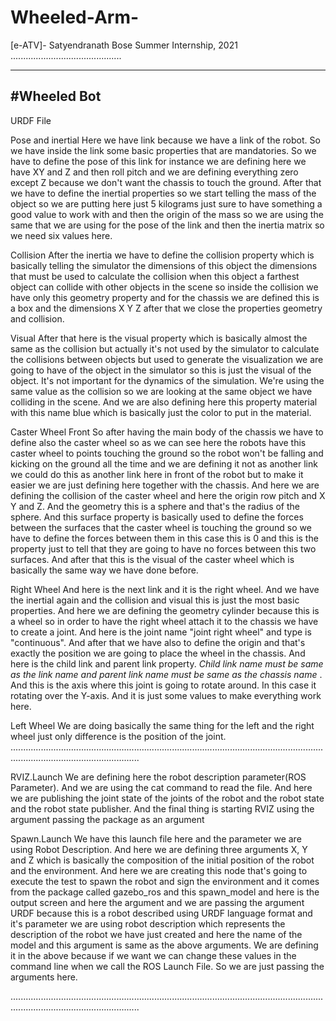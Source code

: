 # Wheeled-Arm-
[e-ATV]-
Satyendranath Bose Summer Internship, 2021
............................................





---------------
#Wheeled Bot
---------------
URDF File

Pose and inertial
Here we have link because we have a link of the robot. So we have inside the link some basic properties that are mandatories. So we have to define the pose of this link for instance we are defining here we have XY and Z and then roll pitch and we are defining everything zero except Z because we don't want the chassis to touch the ground. After that we have to define the inertial properties so we start telling the mass of the object so we are putting here just 5 kilograms just sure to have something a good value to work with and then the origin of the mass so we are using the same that we are using for the pose of the link and then the inertia matrix so we need six values here. 

Collision
  After the inertia we have to define the collision property which is basically telling the simulator the dimensions of this object the dimensions that must be used to calculate the collision when this object a farthest object can collide with other objects in the scene so inside the collision we have only this geometry property and for the chassis we are defined this is a box and the dimensions X Y Z after that we close the properties geometry and collision.

Visual
    After that here is the visual property which is basically almost the same as the collision but actually it's not used by the simulator to calculate the collisions between objects but used to generate the visualization we are going to have of the object in the simulator so this is just the visual of the object. It's not important for the dynamics of the simulation. We're using the same value as the collision so we are looking at the same object we have colliding in the scene. And we are also defining here this property material with this name blue which is basically just the color to put in the material. 

Caster Wheel Front
   So after having the main body of the chassis we have to define also the caster wheel so as we can see here the robots have this caster wheel to points touching the ground so the robot won't be falling and kicking on the ground all the time and we are defining it not as another link we could do this as another link here in front of the robot but to make it easier we are just defining here together with the chassis. And here we are defining the collision of the caster wheel and here the origin row pitch and X Y and Z. And the geometry this is a sphere and that's the radius of the sphere. And this surface property is basically used to define the forces between the surfaces that the caster  wheel is touching the ground so we have to define the forces between them in this case this is 0 and this is the property just to tell that they are going to have no forces between this two surfaces. And after that this is the visual of the caster wheel which is basically the same way we have done before. 
 
Right Wheel
     And here is the next link and it is the right wheel. And we have the inertial again and the collision and visual this is just the most basic properties. And here we are defining the geometry cylinder because this is a wheel so in order to have the right wheel attach it to the chassis we have to create a joint. And here is the joint name "joint right wheel" and type is "continuous". And after that we have also to define the origin and that's exactly the position we are going to place the wheel in the chassis. And here is the child link and parent link property. *Child link name must be same as the link name and parent link name must be same as the chassis name* . And this is the axis where this joint is going to rotate around. In this case it rotating over the Y-axis. And it is just some values to make everything work here. 

 Left Wheel 
We are doing basically the same thing for the left and the right wheel just only difference is the position of the joint. 
...............................................................................................................................................................................







RVIZ.Launch
We are defining here the robot description parameter(ROS Parameter). And we are using the cat command to read the file. 
  And here we are publishing the joint state of the joints of the robot and the robot state and the robot state publisher. 
   And the final thing is starting RVIZ using the argument passing the package as an argument 

Spawn.Launch
We have this launch file here and the parameter we are using Robot Description. And here we are defining three arguments X, Y and Z which is basically the composition of the initial position of the robot and the environment. 
 And here we are creating this node that's going to execute the test to spawn the robot and sign the environment and it comes from the package called gazebo_ros and this spawn_model and here is the output screen and here the argument and we are passing the argument URDF because this is a robot described using URDF language format and it's parameter we are using robot description which represents the description of the robot we have just created and here the name of the model  and this argument is same as the above arguments. We are defining it in the above because if we want we can change these values in the command line when we call the ROS Launch File. So we are just passing the arguments here.

...............................................................................................................................................................................





